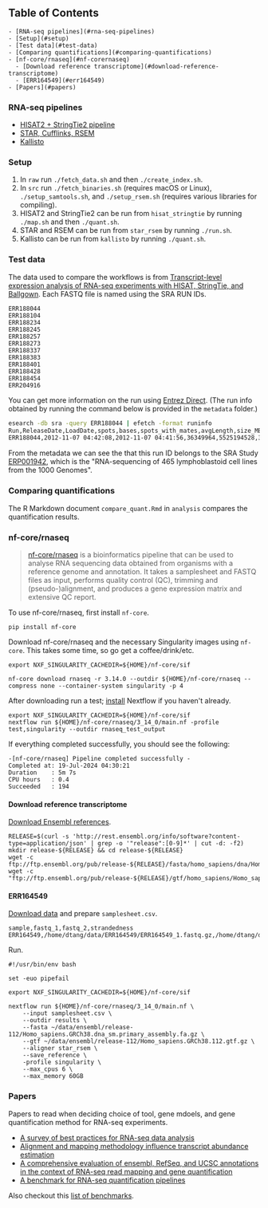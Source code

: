 ## Table of Contents

    - [RNA-seq pipelines](#rna-seq-pipelines)
    - [Setup](#setup)
    - [Test data](#test-data)
    - [Comparing quantifications](#comparing-quantifications)
    - [nf-core/rnaseq](#nf-corernaseq)
      - [Download reference transcriptome](#download-reference-transcriptome)
      - [ERR164549](#err164549)
    - [Papers](#papers)

### RNA-seq pipelines

* [HISAT2 + StringTie2 pipeline](https://davetang.org/muse/2017/10/25/getting-started-hisat-stringtie-ballgown/)
* [STAR, Cufflinks, RSEM](https://pubmed.ncbi.nlm.nih.gov/27662878/)
* [Kallisto](https://pachterlab.github.io/kallisto/starting)

### Setup

1. In `raw` run `./fetch_data.sh` and then `./create_index.sh`.
2. In `src` run `./fetch_binaries.sh` (requires macOS or Linux), `./setup_samtools.sh`, and `./setup_rsem.sh` (requires various libraries for compiling).
3. HISAT2 and StringTie2 can be run from `hisat_stringtie` by running `./map.sh` and then `./quant.sh`.
4. STAR and RSEM can be run from `star_rsem` by running `./run.sh`.
5. Kallisto can be run from `kallisto` by running `./quant.sh`.

### Test data

The data used to compare the workflows is from [Transcript-level expression analysis of RNA-seq experiments with HISAT, StringTie, and Ballgown](https://www.ncbi.nlm.nih.gov/pmc/articles/PMC5032908/). Each FASTQ file is named using the SRA RUN IDs.

```
ERR188044
ERR188104
ERR188234
ERR188245
ERR188257
ERR188273
ERR188337
ERR188383
ERR188401
ERR188428
ERR188454
ERR204916
```

You can get more information on the run using [Entrez Direct](https://www.ncbi.nlm.nih.gov/home/tools/). (The run info obtained by running the command below is provided in the `metadata` folder.)

```bash
esearch -db sra -query ERR188044 | efetch -format runinfo
Run,ReleaseDate,LoadDate,spots,bases,spots_with_mates,avgLength,size_MB,AssemblyName,download_path,Experiment,LibraryName,LibraryStrategy,LibrarySelection,LibrarySource,LibraryLayout,InsertSize,InsertDev,Platform,Model,SRAStudy,BioProject,Study_Pubmed_id,ProjectID,Sample,BioSample,SampleType,TaxID,ScientificName,SampleName,g1k_pop_code,source,g1k_analysis_group,Subject_ID,Sex,Disease,Tumor,Affection_Status,Analyte_Type,Histological_Type,Body_Site,CenterName,Submission,dbgap_study_accession,Consent,RunHash,ReadHash
ERR188044,2012-11-07 04:42:08,2012-11-07 04:41:56,36349964,5525194528,36349964,152,3596,,https://sra-downloadb.st-va.ncbi.nlm.nih.gov/sos2/sra-pub-run-3/ERR188044/ERR188044.1,ERX162864,NA18498.2.M_120131_1 extract,RNA-Seq,cDNA,TRANSCRIPTOMIC,PAIRED,280,0,ILLUMINA,Illumina HiSeq 2000,ERP001942,PRJEB3366,,204869,ERS185292,SAMEA1573216,simple,9606,Homo sapiens,SAMEA1573216,,,,,,,no,,,,,CRG,ERA169774,,public,3DDC6C2865E755D74EBB7702A5BAC58E,D5681D67D5A545BF09827BA3E3C2706D
```

From the metadata we can see the that this run ID belongs to the SRA Study [ERP001942](https://trace.ncbi.nlm.nih.gov/Traces/sra/sra.cgi?study=ERP001942), which is the "RNA-sequencing of 465 lymphoblastoid cell lines from the 1000 Genomes".

### Comparing quantifications

The R Markdown document `compare_quant.Rmd` in `analysis` compares the quantification results.

### nf-core/rnaseq

> [nf-core/rnaseq](https://github.com/nf-core/RNAseq) is a bioinformatics pipeline that can be used to analyse RNA sequencing data obtained from organisms with a reference genome and annotation. It takes a samplesheet and FASTQ files as input, performs quality control (QC), trimming and (pseudo-)alignment, and produces a gene expression matrix and extensive QC report.

To use nf-core/rnaseq, first install `nf-core`.

```console
pip install nf-core
```

Download nf-core/rnaseq and the necessary Singularity images using `nf-core`. This takes some time, so go get a coffee/drink/etc.

```console
export NXF_SINGULARITY_CACHEDIR=${HOME}/nf-core/sif

nf-core download rnaseq -r 3.14.0 --outdir ${HOME}/nf-core/rnaseq --compress none --container-system singularity -p 4
```

After downloading run a test; [install](https://www.nextflow.io/docs/latest/install.html) Nextflow if you haven't already.

```console
export NXF_SINGULARITY_CACHEDIR=${HOME}/nf-core/sif
nextflow run ${HOME}/nf-core/rnaseq/3_14_0/main.nf -profile test,singularity --outdir rnaseq_test_output
```

If everything completed successfully, you should see the following:

```
-[nf-core/rnaseq] Pipeline completed successfully -
Completed at: 19-Jul-2024 04:30:21
Duration    : 5m 7s
CPU hours   : 0.4
Succeeded   : 194
```

#### Download reference transcriptome

[Download Ensembl references](https://nf-co.re/rnaseq/3.14.0/docs/usage/#reference-genome-options).

```console
RELEASE=$(curl -s 'http://rest.ensembl.org/info/software?content-type=application/json' | grep -o '"release":[0-9]*' | cut -d: -f2)
mkdir release-${RELEASE} && cd release-${RELEASE}
wget -c ftp://ftp.ensembl.org/pub/release-${RELEASE}/fasta/homo_sapiens/dna/Homo_sapiens.GRCh38.dna_sm.primary_assembly.fa.gz
wget -c "ftp://ftp.ensembl.org/pub/release-${RELEASE}/gtf/homo_sapiens/Homo_sapiens.GRCh38.${RELEASE}.gtf.gz"
```

#### ERR164549

[Download data](https://github.com/davetang/research_parasite?tab=readme-ov-file#example) and prepare `samplesheet.csv`.

```
sample,fastq_1,fastq_2,strandedness
ERR164549,/home/dtang/data/ERR164549/ERR164549_1.fastq.gz,/home/dtang/data/ERR164549/ERR164549_2.fastq.gz,auto
```

Run.

```console
#!/usr/bin/env bash

set -euo pipefail

export NXF_SINGULARITY_CACHEDIR=${HOME}/nf-core/sif

nextflow run ${HOME}/nf-core/rnaseq/3_14_0/main.nf \
    --input samplesheet.csv \
    --outdir results \
    --fasta ~/data/ensembl/release-112/Homo_sapiens.GRCh38.dna_sm.primary_assembly.fa.gz \
    --gtf ~/data/ensembl/release-112/Homo_sapiens.GRCh38.112.gtf.gz \
    --aligner star_rsem \
    --save_reference \
    -profile singularity \
    --max_cpus 6 \
    --max_memory 60GB
```


### Papers

Papers to read when deciding choice of tool, gene mdoels, and gene quantification method for RNA-seq experiments.

* [A survey of best practices for RNA-seq data analysis](https://pubmed.ncbi.nlm.nih.gov/26813401/)
* [Alignment and mapping methodology influence transcript abundance estimation](https://www.biorxiv.org/content/10.1101/657874v2)
* [A comprehensive evaluation of ensembl, RefSeq, and UCSC annotations in the context of RNA-seq read mapping and gene quantification](https://pubmed.ncbi.nlm.nih.gov/25765860/)
* [A benchmark for RNA-seq quantification pipelines](https://pubmed.ncbi.nlm.nih.gov/27107712/)

Also checkout this [list of benchmarks](https://github.com/j-andrews7/awesome-bioinformatics-benchmarks#rna-seq).
